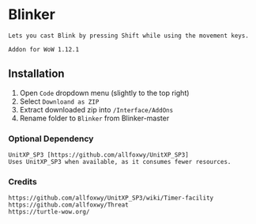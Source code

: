 # Blinker 
```
Lets you cast Blink by pressing Shift while using the movement keys.
```
```
Addon for WoW 1.12.1
```

## Installation
1. Open `Code` dropdown menu (slightly to the top right)
2. Select `Downloand as ZIP`
3. Extract downloaded zip into `/Interface/AddOns`
4. Rename folder to `Blinker` from Blinker-master


### Optional Dependency
```
UnitXP_SP3 [https://github.com/allfoxwy/UnitXP_SP3]
Uses UnitXP_SP3 when available, as it consumes fewer resources.
```

### Credits
```
https://github.com/allfoxwy/UnitXP_SP3/wiki/Timer-facility
https://github.com/allfoxwy/Threat
https://turtle-wow.org/
```
